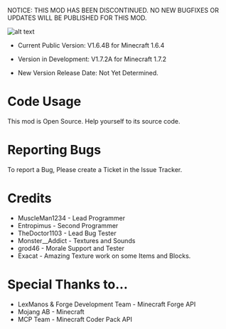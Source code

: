 NOTICE: THIS MOD HAS BEEN DISCONTINUED. NO NEW BUGFIXES OR UPDATES WILL BE PUBLISHED FOR THIS MOD.

![alt text](https://dl.dropbox.com/u/101772327/Craftable%20Mob%20Heads/download/logo.png "Logo")

* Current Public Version: V1.6.4B for Minecraft 1.6.4
* Version in Development: V1.7.2A for Minecraft 1.7.2

* New Version Release Date: Not Yet Determined.

Code Usage
==========
This mod is Open Source. Help yourself to its source code.

Reporting Bugs
===============
To report a Bug, Please create a Ticket in the Issue Tracker.

Credits
========
* MuscleMan1234 - Lead Programmer
* Entropimus -  Second Programmer
* TheDoctor1103 - Lead Bug Tester
* Monster__Addict - Textures and Sounds
* grod46 - Morale Support and Tester
* Exacat - Amazing Texture work on some Items and Blocks.

Special Thanks to...
=====================
* LexManos & Forge Development Team - Minecraft Forge API
* Mojang AB - Minecraft
* MCP Team - Minecraft Coder Pack API

